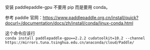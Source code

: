
安装 paddlepaddle-gpu 不要用 pip 而是要用 conda。  

参考 paddle 官网：https://www.paddlepaddle.org.cn/install/quick?docurl=/documentation/docs/zh/install/conda/linux-conda.html  

这个命令应该行   
`conda install paddlepaddle-gpu==2.2.2 cudatoolkit=10.2 --channel https://mirrors.tuna.tsinghua.edu.cn/anaconda/cloud/Paddle/`  


